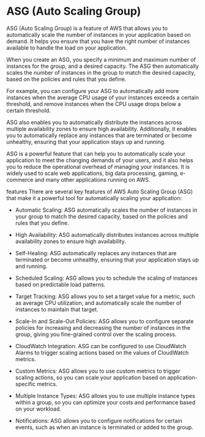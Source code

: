 # ASG (Auto Scaling Group)

ASG (Auto Scaling Group) is a feature of AWS that allows you to automatically scale the number of instances in your application based on demand. It helps you ensure that you have the right number of instances available to handle the load on your application.

When you create an ASG, you specify a minimum and maximum number of instances for the group, and a desired capacity. The ASG then automatically scales the number of instances in the group to match the desired capacity, based on the policies and rules that you define.

For example, you can configure your ASG to automatically add more instances when the average CPU usage of your instances exceeds a certain threshold, and remove instances when the CPU usage drops below a certain threshold.

ASG also enables you to automatically distribute the instances across multiple availability zones to ensure high availability. Additionally, it enables you to automatically replace any instances that are terminated or become unhealthy, ensuring that your application stays up and running.

ASG is a powerful feature that can help you to automatically scale your application to meet the changing demands of your users, and it also helps you to reduce the operational overhead of managing your instances. It is widely used to scale web applications, big data processing, gaming, e-commerce and many other applications running on AWS.


features 
There are several key features of AWS Auto Scaling Group (ASG) that make it a powerful tool for automatically scaling your application:

- Automatic Scaling: ASG automatically scales the number of instances in your group to match the desired capacity, based on the policies and rules that you define.

- High Availability: ASG automatically distributes instances across multiple availability zones to ensure high availability.

- Self-Healing: ASG automatically replaces any instances that are terminated or become unhealthy, ensuring that your application stays up and running.

- Scheduled Scaling: ASG allows you to schedule the scaling of instances based on predictable load patterns.

- Target Tracking: ASG allows you to set a target value for a metric, such as average CPU utilization, and automatically scale the number of instances to maintain that target.

- Scale-In and Scale-Out Policies: ASG allows you to configure separate policies for increasing and decreasing the number of instances in the group, giving you fine-grained control over the scaling process.

- CloudWatch Integration: ASG can be configured to use CloudWatch Alarms to trigger scaling actions based on the values of CloudWatch metrics.

- Custom Metrics: ASG allows you to use custom metrics to trigger scaling actions, so you can scale your application based on application-specific metrics.

- Multiple Instance Types: ASG allows you to use multiple instance types within a group, so you can optimize your costs and performance based on your workload.

- Notifications: ASG allows you to configure notifications for certain events, such as when an instance is terminated or added to the group.